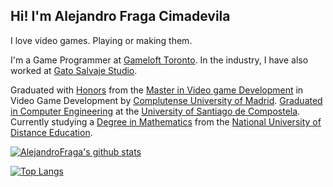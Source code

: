 ## Hi! I'm Alejandro Fraga Cimadevila

I love video games. Playing or making them.

I'm a Game Programmer at [Gameloft Toronto](https://www.gameloft.com/gameloft-studios/toronto). In the industry, I have also worked at [Gato Salvaje Studio](http://gatosalvajestudio.com/home).

Graduated with [Honors](http://alejandrofraga.me/resources/docs/Certificate_Video_Game_Development_Alejandro_Fraga_Cimadevila.pdf) from the [Master in Video game Development](http://www.videojuegos-ucm.es/) in Video Game Development by [Complutense University of Madrid](https://www.ucm.es/english). [Graduated in Computer Engineering](https://www.usc.gal/en/studies/degrees/engineering-and-architecture/computer-engineering-degree) at the [University of Santiago de Compostela](https://www.usc.gal/en). Currently studying a [Degree in Mathematics](http://portal.uned.es/portal/page?_pageid=93,22985590&_dad=portal&_schema=PORTAL) from the [National University of Distance Education](https://www.uned.es/universidad/inicio/en/).

[![AlejandroFraga's github stats](https://github-readme-stats.alejandrofraga.vercel.app/api?username=AlejandroFraga&include_all_commits=true&count_private=true&show_icons=true&theme=dark&icon_color=58a6ff&bg_color=0d1117)](https://github.com/anuraghazra/github-readme-stats)

[![Top Langs](https://github-readme-stats.alejandrofraga.vercel.app/api/top-langs/?username=AlejandroFraga&show_icons=true&theme=dark&bg_color=0d1117&layout=compact&langs_count=10&hide=ShaderLab,C,HLSL)](https://github.com/anuraghazra/github-readme-stats)
